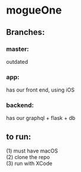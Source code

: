 # mogueOne

## Branches:  
### master: 
outdated  
### app: 
has our front end, using iOS  
### backend: 
has our graphql + flask + db  



## to run:
(1) must have macOS  
(2) clone the repo  
(3) run with XCode  
